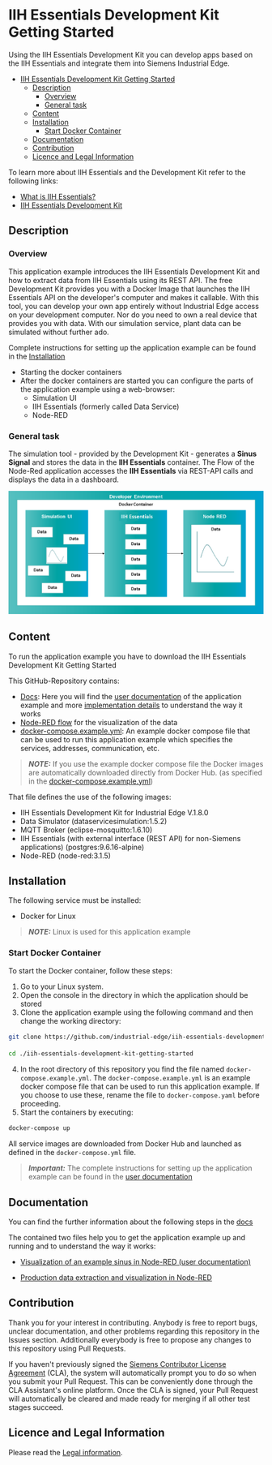 # IIH Essentials Development Kit Getting Started

Using the IIH Essentials Development Kit you can develop apps based on the IIH Essentials and integrate them into Siemens Industrial Edge.

- [IIH Essentials Development Kit Getting Started](#iih-essentials-development-kit-getting-started)
  - [Description](#description)
    - [Overview](#overview)
    - [General task](#general-task)
  - [Content](#content)
  - [Installation](#installation)
    - [Start Docker Container](#start-docker-container)
  - [Documentation](#documentation)
  - [Contribution](#contribution)
  - [Licence and Legal Information](#licence-and-legal-information)

To learn more about IIH Essentials and the Development Kit refer to the following links:
- [What is IIH Essentials?](https://industrial-edge.github.io/iih-essentials-development-kit/iih-essentials/introduction-to-iih-essentials/what-is-iih-essentials/)
- [IIH Essentials Development Kit](https://github.com/industrial-edge/iih-essentials-development-kit.git)

## Description

### Overview

This application example introduces the IIH Essentials Development Kit and how to extract data from IIH Essentials using its REST API.
The free Development Kit provides you with a Docker Image that launches the IIH Essentials API on the developer's computer and makes it callable. With this tool, you can develop your own app entirely without Industrial Edge access on your development computer. Nor do you need to own a real device that provides you with data. With our simulation service, plant data can be simulated without further ado.

Complete instructions for setting up the application example can be found in the [Installation](#installation)
- Starting the docker containers
- After the docker containers are started you can configure the parts of the application example using a web-browser:
  - Simulation UI
  - IIH Essentials (formerly called Data Service)
  - Node-RED



### General task

The simulation tool - provided by the Development Kit - generates a **Sinus Signal** and stores the data in the **IIH Essentials** container. The Flow of the Node-Red application accesses the **IIH Essentials** via REST-API calls and displays the data in a dashboard.

![deploy VFC](docs/graphics/overview.png)  

## Content

To run the application example you have to download the IIH Essentials Development Kit Getting Started

This GitHub-Repository contains:
- [Docs](./docs): Here you will find the [user documentation](./docs/Visualization_example_value.md) of the application example and more [implementation details](./docs/Implementation.md) to understand the way it works
- [Node-RED flow](./src/flows.json) for the visualization of the data
- [docker-compose.example.yml](./docker-compose.example.yml): An example docker compose file that can be used to run this application example which specifies the services, addresses, communication, etc.

> **_NOTE:_** If you use the example docker compose file the Docker images are automatically downloaded directly from Docker Hub. (as specified in the [docker-compose.example.yml](./docker-compose.example.yml))

That file defines the use of the following images:

- IIH Essentials Development Kit for Industrial Edge V.1.8.0
- Data Simulator (dataservicesimulation:1.5.2)
- MQTT Broker (eclipse-mosquitto:1.6.10)
- IIH Essentials (with external interface (REST API) for non-Siemens applications) (postgres:9.6.16-alpine)
- Node-RED (node-red:3.1.5)

## Installation

The following service must be installed:

- Docker for Linux
  
 > **_NOTE:_**  Linux is used for this application example

### Start Docker Container

To start the Docker container, follow these steps:

1. Go to your Linux system.
2. Open the console in the directory in which the application should be stored
3. Clone the application example using the following command and then change the working directory:

  ```bash
  git clone https://github.com/industrial-edge/iih-essentials-development-kit-getting-started.git
   
  cd ./iih-essentials-development-kit-getting-started
  ```

4. In the root directory of this repository you find the file named `docker-compose.example.yml`. The `docker-compose.example.yml` is an example docker compose file that can be used to run this application example. If you choose to use these, rename the file to `docker-compose.yaml` before proceeding.
5. Start the containers by executing: 
  
  ```bash
  docker-compose up
  ```
  All service images are downloaded from Docker Hub and launched as defined in the `docker-compose.yml` file. 

  > **_Important:_**  The complete instructions for setting up the application example can be found in the [user documentation](./docs/Visualization_example_value.md#description)

## Documentation

You can find the further information about the following steps in the [docs](./docs)

The contained two files help you to get the application example up and running and to understand the way it works:

- [Visualization of an example sinus in Node-RED (user documentation)](./docs/Visualization_example_value.md#description)

- [Production data extraction and visualization in Node-RED](./docs/Implementation.md#description)

## Contribution

Thank you for your interest in contributing. Anybody is free to report bugs, unclear documentation, and other problems regarding this repository in the Issues section.
Additionally everybody is free to propose any changes to this repository using Pull Requests.

If you haven't previously signed the [Siemens Contributor License Agreement](https://cla-assistant.io/industrial-edge/) (CLA), the system will automatically prompt you to do so when you submit your Pull Request. This can be conveniently done through the CLA Assistant's online platform. Once the CLA is signed, your Pull Request will automatically be cleared and made ready for merging if all other test stages succeed.

## Licence and Legal Information

Please read the [Legal information](LICENSE.md).
